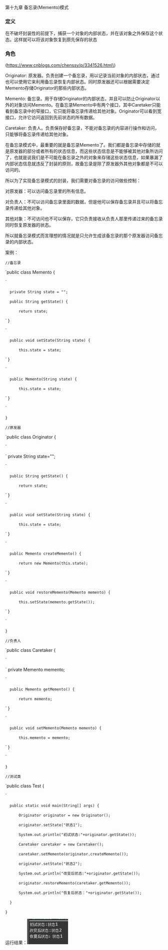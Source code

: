 第十九章 备忘录\(Memento\)模式

### 定义

 在不破坏封装性的前提下，捕获一个对象的内部状态，并在该对象之外保存这个状态。这样就可以将该对象恢复到原先保存的状态

### 角色

\(https://www.cnblogs.com/chenssy/p/3341526.html\)

Originator: 原发器。负责创建一个备忘录，用以记录当前对象的内部状态，通过也可以使用它来利用备忘录恢复内部状态。同时原发器还可以根据需要决定Memento存储Originator的那些内部状态。

Memento: 备忘录。用于存储Originator的内部状态，并且可以防止Originator以外的对象访问Memento。在备忘录Memento中有两个接口，其中Caretaker只能看到备忘录中的窄接口，它只能将备忘录传递给其他对象。Originator可以看到宽接口，允许它访问返回到先前状态的所有数据。

Caretaker: 负责人。负责保存好备忘录，不能对备忘录的内容进行操作和访问，只能够将备忘录传递给其他对象。

在备忘录模式中，最重要的就是备忘录Memento了。我们都是备忘录中存储的就是原发器的部分或者所有的状态信息，而这些状态信息是不能够被其他对象所访问了，也就是说我们是不可能在备忘录之外的对象来存储这些状态信息，如果暴漏了内部状态信息就违反了封装的原则，故备忘录是除了原发器外其他对象都是不可以访问的。

所以为了实现备忘录模式的封装，我们需要对备忘录的访问做些控制：

对原发器：可以访问备忘录里的所有信息。

对负责人：不可以访问备忘录里面的数据，但是他可以保存备忘录并且可以将备忘录传递给其他对象。

其他对象：不可访问也不可以保存，它只负责接收从负责人那里传递过来的备忘录同时恢复原发器的状态。

所以就备忘录模式而言理想的情况就是只允许生成该备忘录的那个原发器访问备忘录的内部状态。

案例：

`//备忘录
`

`public class Memento {

`

`	private String state = "";
`

`	public String getState() {
`

`		return state;
`

`	}

`

`	public void setState(String state) {
`

`		this.state = state;
`

`	}

`

`	public Memento(String state) {
`

`		this.state = state;
`

`	}
	
`

`}`

`//原发器
`

`public class Originator {

`

`	private String state="";

`

`	public String getState() {
`

`		return state;
`

`	}

`

`	public void setState(String state) {
`

`		this.state = state;
`

`	}

`

`	public Memento createMemento() {
`

`		return new Memento(this.state);
`

`	}
	
`

`	public void restoreMemento(Memento memento) {
`

`		this.setState(memento.getState());
`

`	}
	
`

`}
`

`//负责人
`

`public class Caretaker {

`

`	private Memento memento;

`

`	public Memento getMemento() {
`

`		return memento;
`

`	}

`

`	public void setMemento(Memento memento) {
`

`		this.memento = memento;
`

`	}
	
`

`}`

`//测试类
`

`public class Test {

`

`	public static void main(String[] args) {
`

`		Originator originator = new Originator();
`

`		originator.setState("状态1");
`

`		System.out.println("初试状态:"+originator.getState());
`

`		Caretaker caretaker = new Caretaker();
`

`		caretaker.setMemento(originator.createMemento());
`

`		originator.setState("状态2");
`

`		System.out.println("改变后状态:"+originator.getState());
`

`		originator.restoreMemento(caretaker.getMemento());
`

`		System.out.println("恢复后状态："+originator.getState());
`

`	}
`

`}
`

运行结果：![](/assets/image19_1.png)



